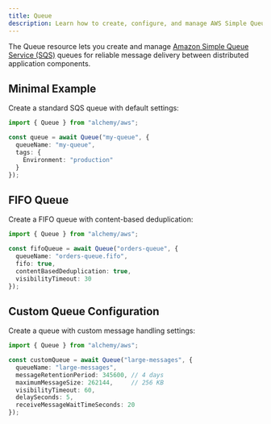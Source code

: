 ```yaml
---
title: Queue
description: Learn how to create, configure, and manage AWS Simple Queue Service (SQS) queues using Alchemy for message queuing.
---
```



The Queue resource lets you create and manage [Amazon Simple Queue Service (SQS)](https://aws.amazon.com/sqs/) queues for reliable message delivery between distributed application components.

## Minimal Example

Create a standard SQS queue with default settings:

```ts
import { Queue } from "alchemy/aws";

const queue = await Queue("my-queue", {
  queueName: "my-queue",
  tags: {
    Environment: "production"
  }
});
```

## FIFO Queue

Create a FIFO queue with content-based deduplication:

```ts
import { Queue } from "alchemy/aws";

const fifoQueue = await Queue("orders-queue", {
  queueName: "orders-queue.fifo", 
  fifo: true,
  contentBasedDeduplication: true,
  visibilityTimeout: 30
});
```

## Custom Queue Configuration

Create a queue with custom message handling settings:

```ts
import { Queue } from "alchemy/aws";

const customQueue = await Queue("large-messages", {
  queueName: "large-messages",
  messageRetentionPeriod: 345600, // 4 days
  maximumMessageSize: 262144,     // 256 KB
  visibilityTimeout: 60,
  delaySeconds: 5,
  receiveMessageWaitTimeSeconds: 20
});
```
